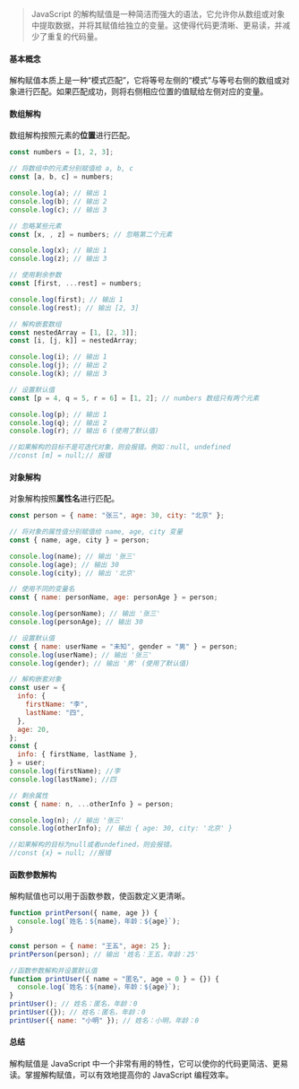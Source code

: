 > JavaScript 的解构赋值是一种简洁而强大的语法，它允许你从数组或对象中提取数据，并将其赋值给独立的变量。这使得代码更清晰、更易读，并减少了重复的代码量。

#### 基本概念

解构赋值本质上是一种“模式匹配”，它将等号左侧的“模式”与等号右侧的数组或对象进行匹配。如果匹配成功，则将右侧相应位置的值赋给左侧对应的变量。

#### 数组解构

数组解构按照元素的**位置**进行匹配。

```js
const numbers = [1, 2, 3];

// 将数组中的元素分别赋值给 a, b, c
const [a, b, c] = numbers;

console.log(a); // 输出 1
console.log(b); // 输出 2
console.log(c); // 输出 3

// 忽略某些元素
const [x, , z] = numbers; // 忽略第二个元素

console.log(x); // 输出 1
console.log(z); // 输出 3

// 使用剩余参数
const [first, ...rest] = numbers;

console.log(first); // 输出 1
console.log(rest); // 输出 [2, 3]

// 解构嵌套数组
const nestedArray = [1, [2, 3]];
const [i, [j, k]] = nestedArray;

console.log(i); // 输出 1
console.log(j); // 输出 2
console.log(k); // 输出 3

// 设置默认值
const [p = 4, q = 5, r = 6] = [1, 2]; // numbers 数组只有两个元素

console.log(p); // 输出 1
console.log(q); // 输出 2
console.log(r); // 输出 6 (使用了默认值)

//如果解构的目标不是可迭代对象，则会报错。例如：null, undefined
//const [m] = null;// 报错
```

#### 对象解构

对象解构按照**属性名**进行匹配。

```js
const person = { name: "张三", age: 30, city: "北京" };

// 将对象的属性值分别赋值给 name, age, city 变量
const { name, age, city } = person;

console.log(name); // 输出 '张三'
console.log(age); // 输出 30
console.log(city); // 输出 '北京'

// 使用不同的变量名
const { name: personName, age: personAge } = person;

console.log(personName); // 输出 '张三'
console.log(personAge); // 输出 30

// 设置默认值
const { name: userName = "未知", gender = "男" } = person;
console.log(userName); // 输出 '张三'
console.log(gender); // 输出 '男' (使用了默认值)

// 解构嵌套对象
const user = {
  info: {
    firstName: "李",
    lastName: "四",
  },
  age: 20,
};
const {
  info: { firstName, lastName },
} = user;
console.log(firstName); //李
console.log(lastName); //四

// 剩余属性
const { name: n, ...otherInfo } = person;

console.log(n); // 输出 '张三'
console.log(otherInfo); // 输出 { age: 30, city: '北京' }

//如果解构的目标为null或者undefined，则会报错。
//const {x} = null; //报错
```

#### 函数参数解构

解构赋值也可以用于函数参数，使函数定义更清晰。

```js
function printPerson({ name, age }) {
  console.log(`姓名：${name}，年龄：${age}`);
}

const person = { name: "王五", age: 25 };
printPerson(person); // 输出 '姓名：王五，年龄：25'

//函数参数解构并设置默认值
function printUser({ name = "匿名", age = 0 } = {}) {
  console.log(`姓名：${name}，年龄：${age}`);
}
printUser(); // 姓名：匿名，年龄：0
printUser({}); // 姓名：匿名，年龄：0
printUser({ name: "小明" }); // 姓名：小明，年龄：0
```

#### 总结

解构赋值是 JavaScript 中一个非常有用的特性，它可以使你的代码更简洁、更易读。掌握解构赋值，可以有效地提高你的 JavaScript 编程效率。
